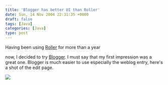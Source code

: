 ```yaml
---
title: 'Blogger has better UI than Roller'
date: Sun, 14 Nov 2004 22:31:35 +0000
draft: false
tags: [Java]
categories: [Java]
type: post
---
```


Having been using [Roller](http://www.rollerweblogger.org) for more than a year

now, I decided to try [Blogger](http://www.blogger.com). I must say that my first impression was a great one. Blogger is much easier to use especially the weblog entry, here's a shot of the edit page.

[![](http://jroller.com/resources/jmrodri/blogger.png)](http://jroller.com/resources/jmrodri/blogger.png)
